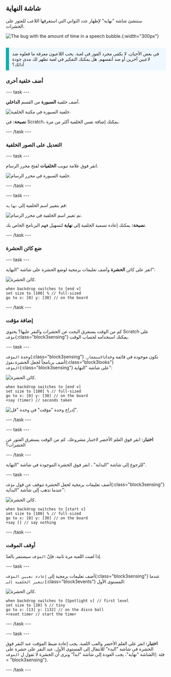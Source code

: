 ## شاشة النهاية

<div style="display: flex; flex-wrap: wrap">
<div style="flex-basis: 200px; flex-grow: 1; margin-right: 15px;">
ستنشئ شاشة "نهاية" لإظهار عدد الثواني التي استغرقها اللاعب للعثور على الحشرات. 
</div>
<div>

![The bug with the amount of time in a speech bubble.](images/end-screen.png){:width="300px"}

</div>
</div>

<p style="border-left: solid; border-width:10px; border-color: #0faeb0; background-color: aliceblue; padding: 10px;">
في بعض الأحيان، لا يكفي مجرد الفوز في لعبة. يحب اللاعبون معرفة ما فعلوه ضد لاعبين آخرين أو ضد أنفسهم. هل يمكنك التفكير في لعبة تظهر لك مدى جودة أدائك؟</p>

### أضف خلفية أخرى

--- task ---

أضف خلفية **السبورة** من القسم **الداخلي**.

![خلفية السبورة في مكتبة الخلفية.](images/chalkboard.png)

**نصيحة:** في Scratch، يمكنك إضافة نفس الخلفية أكثر من مرة.

--- /task ---

### التعديل على الصور الخلفية

--- task ---

انقر فوق علامة تبويب **الخلفيات** لفتح محرر الرسام.

![خلفية السبورة في محرر الرسام.](images/chalkboard2-paint.png)

--- /task ---

--- task ---

قم بتغيير اسم الخلفية إلى `نهاية`:

![تم تغيير اسم الخلفية في محرر الرسام.](images/end-screen-name.png)

**نصيحة:** يمكنك إعادة تسمية الخلفية إلى **نهاية** لتسهيل فهم البرنامج الخاص بك.

--- /task ---

### ضع كائن الحشرة

--- task ---

انقر على كائن **الحشرة** وأضف تعليمات برمجية لوضع الحشرة على شاشة "النهاية":

![كائن الحشرة.](images/bug-sprite.png)

```blocks3
when backdrop switches to [end v]
set size to [100] % // full-sized
go to x: [0] y: [30] // on the board
```

--- /task ---

### إضافة مؤقت

كم من الوقت يستغرق البحث عن الحشرات والنقر عليها؟ يحتوي Scratch على `مؤقت`{:class="block3sensing"} يمكنك استخدامه لحساب الوقت.

--- task ---

وحدة `المؤقت`{:class="block3sensing"} تكون موجودة في قائمة وحدات`الاستشعار`. أضف برنامجاً لجعل الحشرة`تقول`{:class="block3looks"}` 
المؤقت`{:class="block3sensing"} على شاشة "النهاية":

![كائن الحشرة.](images/bug-sprite.png)

```blocks3
when backdrop switches to [end v]
set size to [100] % // full-sized
go to x: [0] y: [30] // on the board
+say (timer) // seconds taken
```

![إدراج وحدة "مؤقت" في وحدة "قل".](images/inserting-blocks.gif)

--- /task ---

--- task ---

**اختبار:** انقر فوق العلم الأخضر لاختبار مشروعك. كم من الوقت يستغرق العثور عن الحشرات؟

--- /task ---

للرجوع إلى شاشة "البداية" ، انقر فوق الحشرة الموجودة في شاشة "النهاية".

--- task ---

أضف تعليمات برمجية لجعل الحشرة تتوقف عن قول `مؤقت`{:class="block3sensing"} عندما تذهب إلى شاشة "البداية":

![كائن الحشرة.](images/bug-sprite.png)

```blocks3
when backdrop switches to [start v]
set size to [100] % // full-sized
go to x: [0] y: [30] // on the board
+say [] // say nothing
```

--- /task ---

### أوقف الموقت

إذا لعبت اللعبة مرة ثانية، فإنّ `المؤقت` سيستمر بالعدّ.

--- task ---

أضف تعليمات برمجية إلى `إعادة تعيين المؤقت`{:class="block3sensing"} عندما `تتغير الخلفية إلى`{:class="block3events"} المستوى الأول:

![كائن الحشرة.](images/bug-sprite.png)

```blocks3
when backdrop switches to [Spotlight v] // first level
set size to [20] % // tiny
go to x: [13] y: [132] // on the disco ball
+reset timer // start the timer
```

--- /task ---

--- task ---

**اختبار:** انقر على العلم الأخضر والعب اللعبة. يجب إعادة ضبط المؤقت عند النقر فوق الحشرة في شاشة "البدء" للانتقال إلى المستوى الأول. عند النقر على حشرة على الشاشة "نهاية"، يجب العودة إلى شاشة "ابدأ" ونرى أن الحشرة لا تقول ل `الموقت`{: فئة = "block3sensing"}.

--- /task ---

